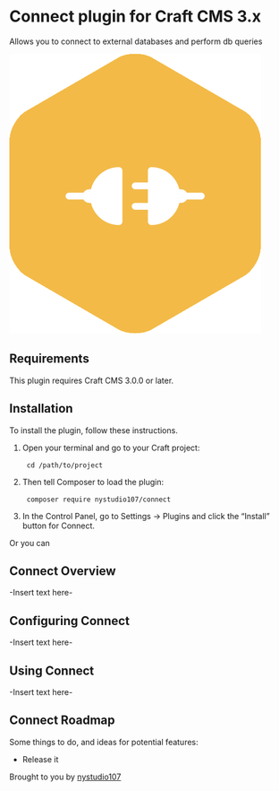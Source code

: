 # Connect plugin for Craft CMS 3.x

Allows you to connect to external databases and perform db queries

![Screenshot](resources/img/plugin-logo.png)

## Requirements

This plugin requires Craft CMS 3.0.0 or later.

## Installation

To install the plugin, follow these instructions.

1. Open your terminal and go to your Craft project:

        cd /path/to/project

2. Then tell Composer to load the plugin:

        composer require nystudio107/connect

3. In the Control Panel, go to Settings → Plugins and click the “Install” button for Connect.

Or you can 
## Connect Overview

-Insert text here-

## Configuring Connect

-Insert text here-

## Using Connect

-Insert text here-

## Connect Roadmap

Some things to do, and ideas for potential features:

* Release it

Brought to you by [nystudio107](https://nystudio107.com/)
